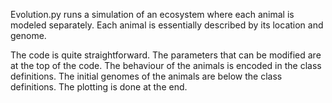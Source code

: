 Evolution.py runs a simulation of an ecosystem where each animal is modeled separately. Each animal is essentially described by its location and genome.

The code is quite straightforward. The parameters that can be modified are at the top of the code. The behaviour of the animals is encoded in the class definitions. The initial genomes of the animals are below the class definitions. The plotting is done at the end.
